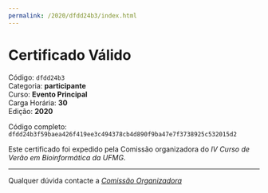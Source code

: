 ```yaml
---
permalink: /2020/dfdd24b3/index.html
---
```


# Certificado Válido

Código: `dfdd24b3`<br>
Categoria: **participante**<br>
Curso: **Evento Principal**<br>
Carga Horária: **30**<br>
Edição: **2020**<br>


Código completo: `dfdd24b3f59baea426f419ee3c494378cb4d890f9ba47e7f3738925c532015d2`


Este certificado foi expedido pela Comissão organizadora do *IV Curso de Verão em Bioinformática da UFMG*.

----

Qualquer dúvida contacte a [_Comissão Organizadora_](<mailto:cursobioinfoufmg@gmail.com$subject=[Certificados]>)

